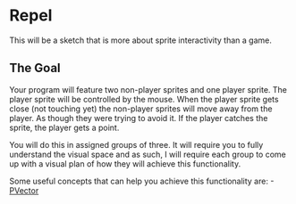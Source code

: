 # Repel
This will be a sketch that is more about sprite interactivity than a game.
## The Goal
Your program will feature two non-player sprites and one player sprite. The player sprite will be controlled by the mouse. When the player sprite gets close (not touching yet) the non-player sprites will move away from the player. As though they were trying to avoid it. If the player catches the sprite, the player gets a point.

You will do this in assigned groups of three. It will require you to fully understand the visual space and as such, I will require each group to come up with a visual plan of how they will achieve this functionality.

Some useful concepts that can help you achieve this functionality are:
-[PVector](https://processing.org/reference/PVector.html)
